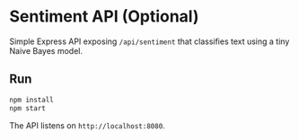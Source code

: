 # Sentiment API (Optional)
Simple Express API exposing `/api/sentiment` that classifies text using a tiny Naive Bayes model.

## Run
```bash
npm install
npm start
```
The API listens on `http://localhost:8080`.
